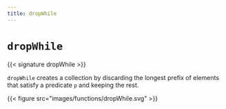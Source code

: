 ```yaml
---
title: dropWhile
---
```


# `dropWhile`

{{< signature dropWhile >}}

`dropWhile` creates a collection by discarding the longest prefix of elements that satisfy a predicate `p` and keeping the rest.

{{< figure src="images/functions/dropWhile.svg" >}}
